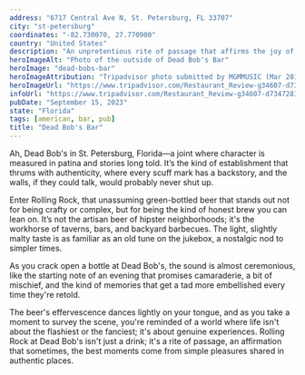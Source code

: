 ```yaml
---
address: "6717 Central Ave N, St. Petersburg, FL 33707"
city: "st-petersburg"
coordinates: "-82.730070, 27.770900"
country: "United States"
description: "An unpretentious rite of passage that affirms the joy of camaraderie"
heroImageAlt: "Photo of the outside of Dead Bob's Bar"
heroImage: "dead-bobs-bar"
heroImageAttribution: "Tripadvisor photo submitted by MGMMUSIC (Mar 2016)"
heroImageUrl: "https://www.tripadvisor.com/Restaurant_Review-g34607-d7347281-Reviews-Dead_Bob_s-St_Petersburg_Florida.html#photos;aggregationId=101&albumid=101&filter=7&ff=180385317"
infoUrl: "https://www.tripadvisor.com/Restaurant_Review-g34607-d7347281-Reviews-Dead_Bob_s-St_Petersburg_Florida.html"
pubDate: "September 15, 2023"
state: "Florida"
tags: [american, bar, pub]
title: "Dead Bob's Bar"
---
```


Ah, Dead Bob's in St. Petersburg, Florida—a joint where character is measured in patina and stories long told. It’s the kind of establishment that thrums with authenticity, where every scuff mark has a backstory, and the walls, if they could talk, would probably never shut up.

Enter Rolling Rock, that unassuming green-bottled beer that stands out not for being crafty or complex, but for being the kind of honest brew you can lean on. It’s not the artisan beer of hipster neighborhoods; it's the workhorse of taverns, bars, and backyard barbecues. The light, slightly malty taste is as familiar as an old tune on the jukebox, a nostalgic nod to simpler times.

As you crack open a bottle at Dead Bob's, the sound is almost ceremonious, like the starting note of an evening that promises camaraderie, a bit of mischief, and the kind of memories that get a tad more embellished every time they're retold.

The beer's effervescence dances lightly on your tongue, and as you take a moment to survey the scene, you're reminded of a world where life isn't about the flashiest or the fanciest; it's about genuine experiences. Rolling Rock at Dead Bob's isn't just a drink; it's a rite of passage, an affirmation that sometimes, the best moments come from simple pleasures shared in authentic places.
